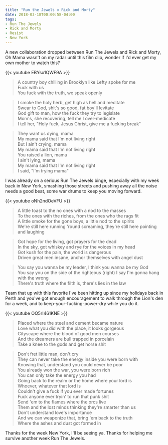 ```yaml
---
title: "Run the Jewels x Rick and Morty"
date: 2018-03-18T00:00:58-04:00
tags:
- Run The Jewels
- Rick and Morty
- Resist
- New York
---
```


A new collaboration dropped between Run The Jewels and Rick and Morty, Oh Mama wasn't on my radar until this film clip, wonder if I'd ever get my own mother to watch this?

{{< youtube EBYsx1QWF9A >}}

> A country boy chilling in Brooklyn like Lefty spoke for me<br/>
> Fuck with us<br/>
> You fuck with the truth, we speak openly<br/>

> I smoke the holy herb, get high as hell and meditate<br/>
> Swear to God, shit's so good, fat boy'll levitate<br/>
> God gift to man, how the fuck they try to legislate<br/>
> Mom's, she recovering, tell me I over-medicate<br/>
> I tell her, "Holy fuck, Jesus Christ, give me a fucking break"<br/>

> They want us dying, mama<br/>
> My mama said that I'm not living right<br/>
> But I ain't crying, mama<br/>
> My mama said that I'm not living right<br/>
> You raised a lion, mama<br/>
> I ain't lying, mama<br/>
> My mama said that I'm not living right<br/>
> I said, "I'm trying mama"<br/>

I was already on a serious Run The Jewels binge, especially with my week back in New York, smashing those streets and pushing away all the noise needs a good beat, some war drums to keep you moving forward.

{{< youtube oNh2ndOeVFU >}}

> A little toast to the no ones with a nod to the masses<br/>
> To the ones with the riches, from the ones who the rags fit<br/>
> A little smoke for the gone boys, a little nod to the spirits<br/>
> We're still here running 'round screaming, they're still here pointing and laughing<br/>

> Got hope for the living, got prayers for the dead<br/>
> In the sky, got whiskey and rye for the voices in my head<br/>
> Got kush for the pain, the world is dangerous<br/>
> Driven great men insane, anchor themselves with angel dust<br/>

> You say you wanna be my leader, I think you wanna be my God<br/>
> You say you on the side of the righteous (right) I say I'm gonna hang with the wrong<br/>
> There's truth where the filth is, there's lies in the law<br/>

Team that up with this favorite I've been hitting up since my holidays back in Perth and you've got enough encouragement to walk through the Lion's den for a week, and to keep-your-fucking-power-dry while you do it.

{{< youtube OQ5rI461KNE >}}

> Placed where the steel and cement became nature<br/>
> Love what you did with the place, it looks gorgeous<br/>
> Cityscape where the blood of good men courses<br/>
> And the dreamers are bull trapped in porcelain<br/>
> Take a knee to the gods and get horse shit<br/>

> Don't fret little man, don't cry<br/>
> They can never take the energy inside you were born with<br/>
> Knowing that, understand you could never be poor<br/>
> You already won the war, you were born rich<br/>
> You can only take the energy you had<br/>
> Going back to the realm or the home where your lord is<br/>
> Whoever, whatever that lord is<br/>
> Couldn't give a fuck if you ever made fortunes<br/>
> Fuck anyone ever tryin' to run that punk shit<br/>
> Send 'em to the flames where the orcs live<br/>
> Them and the lost minds thinking they're smarter than us<br/>
> Don't understand love's importance<br/>
> And we can weaponize that, bring 'em back to the truth<br/>
> Where the ashes and dust got formed in<br/>

Thanks for the week New York, I'll be seeing ya. Thanks for helping me survive another week Run The Jewels.

